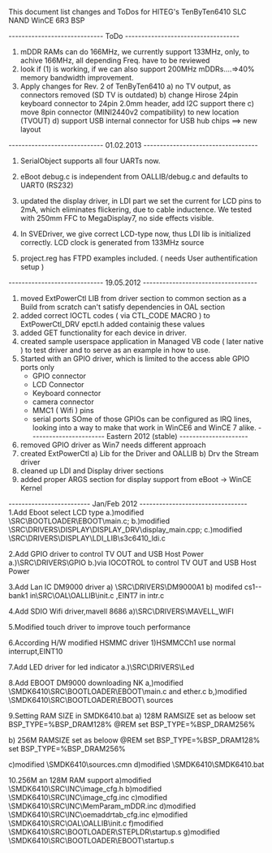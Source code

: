 This document list changes and ToDos for HITEG's TenByTen6410 SLC NAND WinCE 6R3 BSP



----------------------------- ToDo       -----------------------------------

1. mDDR RAMs can do 166MHz, we currently support 133MHz, only, to achive 166MHz, all depending Freq. have to be reviewed 
2. look if (1) is working, if we can also support 200MHz mDDRs....=>40% memory bandwidth improvement.
3. Apply changes for Rev. 2 of TenByTen6410
	a) no TV output, as connectors removed (SD TV is outdated)
	b) change Hirose 24pin keyboard connector to 24pin 2.0mm header, add I2C support there
	c) move 8pin connector (MINI2440v2 compatibility) to new location (TVOUT)
	d) support USB internal connector for USB hub chips ==> new layout

----------------------------- 01.02.2013 -----------------------------------

1. SerialObject supports all four UARTs now. 
2. eBoot debug.c is independent from OALLIB/debug.c and defaults to UART0 (RS232)
3. updated the display driver, in LDI part we set the current for LCD pins to 2mA, which
   eliminates flickering, due to cable inductence. We tested with 250mm FFC to MegaDisplay7, no side effects visible.
4. In SVEDriver, we give correct LCD-type now, thus LDI lib is initialized correctly. LCD clock is generated from 133MHz source

5. project.reg has FTPD examples included. ( needs User authentification setup )

----------------------------- 19.05.2012 -----------------------------------
1. moved ExtPowerCtl LIB from driver section to common section
   as a Build from scratch can't satisfy dependencies in OAL section
2. added correct IOCTL codes ( via CTL_CODE MACRO ) to ExtPowerCtl_DRV
   epctl.h added containig these values
3. added GET functionality for each device in driver. 
4. created sample userspace application in Managed VB code ( later native ) to
   test driver and to serve as an example in how to use. 
5. Started with an GPIO driver, which is limited to the access able GPIO ports only
	- GPIO connector
	- LCD Connector
	- Keyboard connector
	- camera connector
	- MMC1 ( Wifi ) pins
	- serial ports
   SOme of those GPIOs can be configured as IRQ lines, looking into a way to make that
   work in WinCE6 and WinCE 7 alike.
----------------------- Eastern 2012 (stable) ---------------------
1. removed GPIO driver as Win7 needs different approach
2. created ExtPowerCtl
	a) Lib for the Driver and OALLIB
	b) Drv the Stream driver 
3. cleaned up LDI and Display driver sections
4. added proper ARGS section for display support from eBoot -> WinCE Kernel
 
------------------------- Jan/Feb 2012 ---------------------------------
1.Add Eboot select LCD type
  a.)modified \SRC\BOOTLOADER\EBOOT\main.c;
  b.)modified \SRC\DRIVERS\DISPLAY\DISPLAY_DRV\display_main.cpp;
  c.)modified \SRC\DRIVERS\DISPLAY\LDI_LIB\s3c6410_ldi.c
  
2.Add GPIO driver to control TV OUT and USB Host Power
  a.)\SRC\DRIVERS\GPIO
  b.)via IOCOTROL to control TV OUT and USB Host Power
  
3.Add Lan IC DM9000 driver
  a) \SRC\DRIVERS\DM9000A1
  b) modifed cs1--bank1 in\SRC\OAL\OALLIB\init.c ,EINT7  in intr.c
  
4.Add SDIO Wifi driver,mavell 8686
  a)\SRC\DRIVERS\MAVELL_WIFI
  
5.Modified touch driver to improve touch performance

6.According H/W modified HSMMC driver
  1)HSMMCCh1 use normal interrupt,EINT10


7.Add LED driver for led indicator 
 a.)\SRC\DRIVERS\Led 

8.Add EBOOT DM9000 downloading NK
 a,)modified \SMDK6410\SRC\BOOTLOADER\EBOOT\main.c and ether.c
 b,)modified \SMDK6410\SRC\BOOTLOADER\EBOOT\ sources
 
9.Setting RAM SIZE in  SMDK6410.bat
  a) 128M RAMSIZE set as beloow
  set BSP_TYPE=%BSP_DRAM128%
  @REM set BSP_TYPE=%BSP_DRAM256%
  
  b) 256M RAMSIZE set as beloow
  @REM set BSP_TYPE=%BSP_DRAM128%
  set BSP_TYPE=%BSP_DRAM256%
  
  c)modified \SMDK6410\sources.cmn
  d)modified \SMDK6410\SMDK6410.bat
  
10.256M an 128M RAM support 
   a)modified \SMDK6410\SRC\INC\image_cfg.h
   b)modified \SMDK6410\SRC\INC\image_cfg.inc
   c)modified \SMDK6410\SRC\INC\MemParam_mDDR.inc
   d)modified \SMDK6410\SRC\INC\oemaddrtab_cfg.inc
   e)modified \SMDK6410\SRC\OAL\OALLIB\init.c
   f)modified \SMDK6410\SRC\BOOTLOADER\STEPLDR\startup.s
   g)modified \SMDK6410\SRC\BOOTLOADER\EBOOT\startup.s
   
